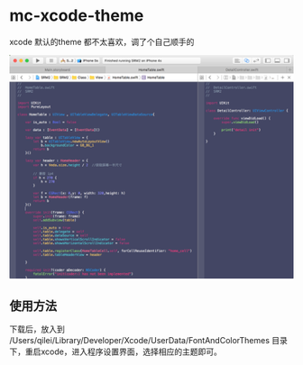 # mc-xcode-theme
xcode 默认的theme 都不太喜欢，调了个自己顺手的

![mc](./screen_shot.png)


## 使用方法

下载后，放入到 /Users/qilei/Library/Developer/Xcode/UserData/FontAndColorThemes 目录下，重启xcode，进入程序设置界面，选择相应的主题即可。 